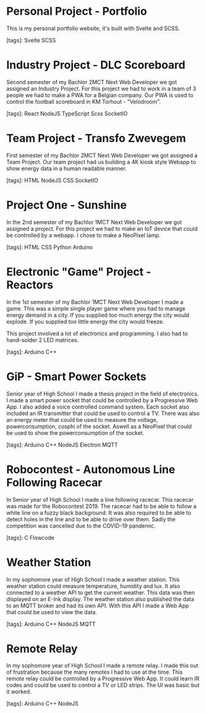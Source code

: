 # Personal Project - Portfolio

[img]: https://via.placeholder.com/600x400

This is my personal portfolio website, it's built with Svelte and SCSS.

[tags]: Svelte SCSS

# Industry Project - DLC Scoreboard

[img]: /img/portfolio/IMG_20220623_140823.jpg

Second semester of my Bachlor 2MCT Next Web Developer we got assigned an Industry Project.
For this project we had to work in a team of 3 people we had to make a PWA for a Belgian company.
Our PWA is used to control the football scoreboard in KM Torhout - "Velodroom".

[tags]: React NodeJS TypeScript Scss SocketIO

# Team Project - Transfo Zwevegem

[img]: /img/portfolio/IMG_20220125_145602.jpg

First semester of my Bachlor 2MCT Next Web Developer we got assigned a Team Project.
Our team project had us building a 4K kiosk style Webapp to show energy data in a human readable manner.

[tags]: HTML NodeJS CSS SocketIO

# Project One - Sunshine

[img]: https://via.placeholder.com/600x400

In the 2nd semester of my Bachlor 1MCT Next Web Developer we got assigned a project.
For this project we had to make an IoT device that could be controlled by a webapp.
I chose to make a NeoPixel lamp.

[tags]: HTML CSS Python Arduino

# Electronic "Game" Project - Reactors

[img]: /img/portfolio/IMG_20201214_232454.jpg

In the 1st semester of my Bachlor 1MCT Next Web Developer I made a game.
This was a simple single player game where you had to manage energy demand in a city.
If you supplied too much energy the city would explode.
If you supplied too little energy the city would freeze.

This project involved a lot of electronics and programming.
I also had to hand-solder 2 LED matrices.

[tags]: Arduino C++

# GiP - Smart Power Sockets

[img]: /img/portfolio/unknown-6.png

Senior year of High School I made a thesis project in the field of electronics.
I made a smart power socket that could be controlled by a Progressive Web App.
I also added a voice controlled command system.
Each socket also included an IR transmitter that could be used to control a TV.
There was also an energy meter that could be used to measure the voltage, powerconsumption, cosphi of the socket.
Aswell as a NeoPixel that could be used to show the powerconsumption of the socket.

[tags]: Arduino C++ NodeJS Electron MQTT

# Robocontest - Autonomous Line Following Racecar

[img]: https://via.placeholder.com/600x400

In Senior year of High School I made a line following racecar.
This racecar was made for the Robocontest 2019.
The racecar had to be able to follow a white line on a fuzzy black background.
It was also required to be able to detect holes in the line and to be able to drive over them.
Sadly the competition was cancelled due to the COVID-19 pandemic.

[tags]: C Flowcode

# Weather Station

[img]: https://via.placeholder.com/600x400

In my sophomore year of High School I made a weather station.
This weather station could measure temperature, humidity and lux.
It also connected to a weather API to get the current weather.
This data was then displayed on an E-Ink display.
The weather station also published the data to an MQTT broker and had its own API.
With this API I made a Web App that could be used to view the data.

[tags]: Arduino C++ NodeJS MQTT

# Remote Relay

[img]: https://via.placeholder.com/600x400

In my sophomore year of High School I made a remote relay.
I made this out of frustration because the many remotes I had to use at the time.
This remote relay could be controlled by a Progressive Web App.
It could learn IR codes and could be used to control a TV or LED strips.
The UI was basic but it worked.

[tags]: Arduino C++ NodeJS
